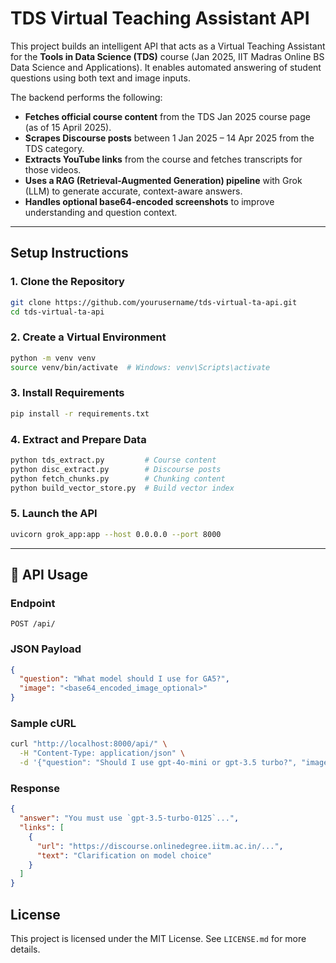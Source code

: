 # TDS Virtual Teaching Assistant API

This project builds an intelligent API that acts as a Virtual Teaching Assistant for the **Tools in Data Science (TDS)** course (Jan 2025, IIT Madras Online BS Data Science and Applications). It enables automated answering of student questions using both text and image inputs.

The backend performs the following:

* **Fetches official course content** from the TDS Jan 2025 course page (as of 15 April 2025).
* **Scrapes Discourse posts** between 1 Jan 2025 – 14 Apr 2025 from the TDS category.
* **Extracts YouTube links** from the course and fetches transcripts for those videos.
* **Uses a RAG (Retrieval-Augmented Generation) pipeline** with Grok (LLM) to generate accurate, context-aware answers.
* **Handles optional base64-encoded screenshots** to improve understanding and question context.

---

## Setup Instructions

### 1. Clone the Repository

```bash
git clone https://github.com/yourusername/tds-virtual-ta-api.git
cd tds-virtual-ta-api
```

### 2. Create a Virtual Environment

```bash
python -m venv venv
source venv/bin/activate  # Windows: venv\Scripts\activate
```

### 3. Install Requirements

```bash
pip install -r requirements.txt
```

### 4. Extract and Prepare Data

```bash
python tds_extract.py         # Course content
python disc_extract.py        # Discourse posts
python fetch_chunks.py        # Chunking content
python build_vector_store.py  # Build vector index
```

### 5. Launch the API

```bash
uvicorn grok_app:app --host 0.0.0.0 --port 8000
```

---

## 📡 API Usage

### Endpoint

```
POST /api/
```

### JSON Payload

```json
{
  "question": "What model should I use for GA5?",
  "image": "<base64_encoded_image_optional>"
}
```

### Sample cURL

```bash
curl "http://localhost:8000/api/" \
  -H "Content-Type: application/json" \
  -d '{"question": "Should I use gpt-4o-mini or gpt-3.5 turbo?", "image": "<base64_string>"}'
```

### Response

```json
{
  "answer": "You must use `gpt-3.5-turbo-0125`...",
  "links": [
    {
      "url": "https://discourse.onlinedegree.iitm.ac.in/...",
      "text": "Clarification on model choice"
    }
  ]
}
```

## License
This project is licensed under the MIT License. See ```LICENSE.md``` for more details.
